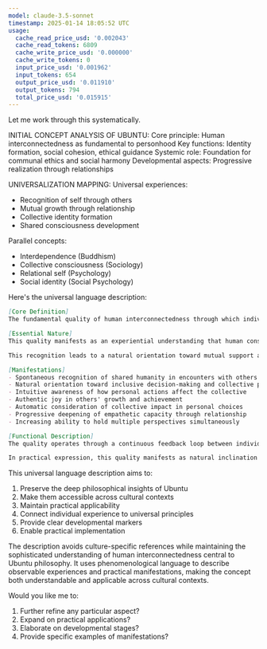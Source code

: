```yaml
---
model: claude-3.5-sonnet
timestamp: 2025-01-14 18:05:52 UTC
usage:
  cache_read_price_usd: '0.002043'
  cache_read_tokens: 6809
  cache_write_price_usd: '0.000000'
  cache_write_tokens: 0
  input_price_usd: '0.001962'
  input_tokens: 654
  output_price_usd: '0.011910'
  output_tokens: 794
  total_price_usd: '0.015915'
---
```


Let me work through this systematically.

INITIAL CONCEPT ANALYSIS OF UBUNTU:
Core principle: Human interconnectedness as fundamental to personhood
Key functions: Identity formation, social cohesion, ethical guidance
Systemic role: Foundation for communal ethics and social harmony
Developmental aspects: Progressive realization through relationships

UNIVERSALIZATION MAPPING:
Universal experiences:
- Recognition of self through others
- Mutual growth through relationship
- Collective identity formation
- Shared consciousness development

Parallel concepts:
- Interdependence (Buddhism)
- Collective consciousness (Sociology)
- Relational self (Psychology)
- Social identity (Social Psychology)

Here's the universal language description:

```markdown
[Core Definition]
The fundamental quality of human interconnectedness through which individual consciousness emerges, develops, and expresses itself through relationship with others. It represents the dynamic process by which personal identity and collective belonging arise simultaneously through mutual recognition and shared experience.

[Essential Nature]
This quality manifests as an experiential understanding that human consciousness and identity are inherently relational phenomena. It operates as both a state of awareness and an active principle of engagement, where individual development and collective flourishing are recognized as inseparable aspects of the same process. The quality transcends mere social connection, representing instead a fundamental mode of human existence where self-awareness and other-awareness arise codependently.

This recognition leads to a natural orientation toward mutual support and shared growth, where personal development is understood and pursued within the context of collective wellbeing. The quality manifests as an ever-deepening appreciation of how human consciousness emerges through relationship, creating a self-reinforcing cycle of individual and collective development.

[Manifestations]
- Spontaneous recognition of shared humanity in encounters with others
- Natural orientation toward inclusive decision-making and collective problem-solving
- Intuitive awareness of how personal actions affect the collective
- Authentic joy in others' growth and achievement
- Automatic consideration of collective impact in personal choices
- Progressive deepening of empathetic capacity through relationship
- Increasing ability to hold multiple perspectives simultaneously

[Functional Description]
The quality operates through a continuous feedback loop between individual consciousness and collective experience. As one encounters others, the boundaries of self-experience naturally expand to include shared perspectives and experiences. This expansion doesn't diminish individual identity but rather enriches it, creating a more complex and nuanced sense of self that inherently includes relationship with others. The process develops through progressive stages of recognition, from basic awareness of shared humanity to sophisticated understanding of collective consciousness.

In practical expression, this quality manifests as natural inclination toward inclusive thinking and collaborative action. It shapes decision-making processes, conflict resolution approaches, and personal development paths. The quality enables simultaneous consideration of individual and collective needs, leading to solutions that inherently support both personal growth and community wellbeing. Its presence creates an automatic orientation toward win-win outcomes and naturally supports sustainable social systems.
```

This universal language description aims to:
1. Preserve the deep philosophical insights of Ubuntu
2. Make them accessible across cultural contexts
3. Maintain practical applicability
4. Connect individual experience to universal principles
5. Provide clear developmental markers
6. Enable practical implementation

The description avoids culture-specific references while maintaining the sophisticated understanding of human interconnectedness central to Ubuntu philosophy. It uses phenomenological language to describe observable experiences and practical manifestations, making the concept both understandable and applicable across cultural contexts.

Would you like me to:
1. Further refine any particular aspect?
2. Expand on practical applications?
3. Elaborate on developmental stages?
4. Provide specific examples of manifestations?
